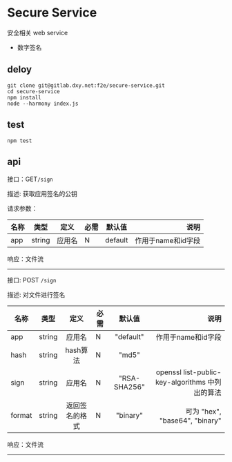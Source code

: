 # Secure Service

安全相关 web service

- 数字签名

## deloy 

```shell
git clone git@gitlab.dxy.net:f2e/secure-service.git
cd secure-service
npm install
node --harmony index.js
```

## test

```shell
npm test
```

## api
接口：GET`/sign`

描述: 获取应用签名的公钥

请求参数：

| 名称     | 类型   | 定义        | 必需 | 默认值 | 说明|
| ------------- |:-------------:| :-----:|------------- |:-------------:| -----:|
|app | string | 应用名   |   N  | default    | 作用于name和id字段|

响应：文件流

--------------------------------------------------
接口: POST `/sign`

描述: 对文件进行签名

| 名称     | 类型   | 定义        | 必需 | 默认值 | 说明|
| ------------- |:-------------:| :-----:|------------- |:-------------:| -----:|
|app | string | 应用名   |   N  | "default"  | 作用于name和id字段|
|hash | string | hash算法   |   N  | "md5"  | | 
|sign | string | 应用名   |   N  |  "RSA-SHA256"  | openssl list-public-key-algorithms 中列出的算法| 
|format | string | 返回签名的格式  |   N  | "binary" | 可为 "hex", "base64", "binary" |

响应：文件流

--------------------------------------------------




